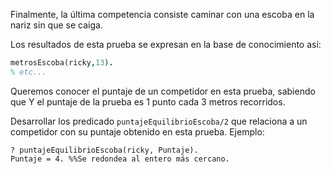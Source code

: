 Finalmente, la última competencia consiste caminar con una escoba en la nariz sin que se caiga.

Los resultados de esta prueba se expresan en la base de conocimiento así:

```prolog
metrosEscoba(ricky,13).
% etc...
```

Queremos conocer el puntaje de un competidor en esta prueba, sabiendo que
Y el puntaje de la prueba es 1 punto cada 3 metros recorridos.

Desarrollar los predicado `puntajeEquilibrioEscoba/2` que relaciona a un competidor con su puntaje obtenido en esta prueba. Ejemplo:

```
? puntajeEquilibrioEscoba(ricky, Puntaje).
Puntaje = 4. %%Se redondea al entero más cercano.
```


